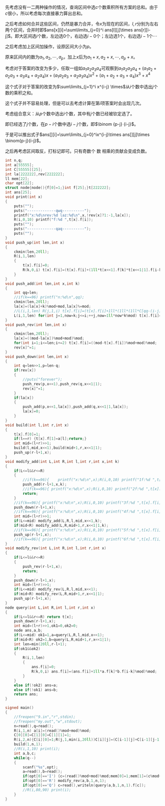 
<!--more-->

先考虑没有一二两种操作的情况，查询区间中选$c$个数乘积所有方案的总和。由于$c$很小，所以考虑每次直接暴力算出总和。

之后考虑如何合并这些区间，仍然是暴力合并，令$x$为现在的区间，$l,r$分别为左右两个区间，合并时即$ans[x][i]=\sum\limits_{j=0}^i ans[l][j]\times ans[r][i-j]$。即大区间选$i$个数，左边选$0$个，右边选$i-0$个；左边选$1$个，右边选$i-1$个$\cdots$

之后考虑加上区间加操作，设原区间大小为$p$。

原来区间内的数为$a_1,a_2,\cdots,a_p$，加上$x$后为$a_1+x,a_2+x,\cdots,a_p+x$。

考虑对于答案的改变为多少，任取一组如$a_1a_2a_3a_4$可观察到$a_1a_2a_3a_4+(a_1a_2+a_2a_3+a_3a_4+a_2a_4)x+(a_1a_2a_3+a_2a_3a_4)x^2+(a_1+a_2+a_3+a_4)x^3+x^4$

这个式子对于答案的改变为$\sum\limits_{j=1}^i x^{i-j} \times$从$i$个数中选出$j$个数的乘积之和。

这个式子并不容易处理，但是可以去考虑计算在第$i$项答案时会出现几次。

考虑组合意义：从$p$个数中选出$i$个数，其中有$j$个数已经被钦定选了。

即已经选了$j$个数，在$p-i$个数中选$i-j$个数，即$\binom {p-j} {i-j}$。

于是可以推出式子$ans[][i]=\sum\limits_{j=0}^ix^{i-j}\times ans[][j]\times \binom{p-j}{i-j}$。

之后再考虑区间取反，打标记即可。只有奇数个 数 相乘的贡献会变成负数。

```c++
int n,q;
int a[55555];
int C[55555][25];
int la[222222],rev[222222];
ll mem[22];
char opt[22];
struct node{node(){f[0]=1;}int f[25];}t[222222];
int ans[25];
void print(int x)
{
	puts("");
	puts("-------------qwq----------");
	printf("x:%d\nrev:%d laz:%d\n",x,!rev[x]?1:-1,la[x]);
	R(i,0,10) printf("f:%d ",t[x].f[i]);
	puts("");
	puts("-------------qaq----------");
	puts("");
}
void push_up(int len,int x)
{
	ckmin(len,20ll);
	R(i,1,len) 
	{
		t[x].f[i]=0;
		R(k,0,i) t[x].f[i]=(t[x].f[i]+(1ll*t[x<<1].f[k]*t[x<<1|1].f[i-k]%mod))%mod;
	}
}
void push_add(int len,int x,int k)
{
	int qq=len;
	//if(k==96) printf("n:%d\n",qq);
	ckmin(len,20ll);
	la[x]=(la[x]+k)%mod+mod,la[x]%=mod;
	//L(i,1,len) R(j,1,i) t[x].f[i]=(t[x].f[i]+1ll*(1ll*(1ll*C[qq-(i-j)][j]*t[x].f[i-j]%mod)*mem[j]%mod))%mod;
	L(i,1,len) for(int j=1,now=k;j<=i;++j,now=1ll*now*k%mod) t[x].f[i]=(t[x].f[i]+((1ll*C[qq-(i-j)][j]*t[x].f[i-j]%mod)*now%mod))%mod;
}
void push_rev(int len,int x) 
{
	ckmin(len,20ll);
	la[x]=((mod-la[x])%mod+mod)%mod;
	for(int i=1;i<=len;i+=2) t[x].f[i]=((mod-t[x].f[i])%mod+mod)%mod;
	rev[x]^=1;
}
void push_down(int len,int x)
{
	int q=len>>1,p=len-q;
	if(rev[x]) 
	{
		//puts("forever");
		push_rev(p,x<<1),push_rev(q,x<<1|1);
		rev[x]^=1;
	}
	if(la[x])
	{
		push_add(p,x<<1,la[x]),push_add(q,x<<1|1,la[x]);
		la[x]=0;
	}
}
void build(int l,int r,int x)
{
	t[x].f[0]=1;
	if(l==r) {t[x].f[1]=a[l];return;}
	int mid=(l+r)>>1;
	build(l,mid,x<<1),build(mid+1,r,x<<1|1);
	push_up(r-l+1,x);
}
void modify_add(int L,int R,int l,int r,int x,int k)
{
	if(L<=l&&r<=R) 
	{
		//if(k==96){ 	printf("x:%d\n",x);R(i,0,10) printf("1f:%d ",t[x].f[i]);puts("");}
		push_add(r-l+1,x,k);	
		//if(k==96){ printf("x:%d\n",x);R(i,0,10) printf("2f:%d ",t[x].f[i]);puts("");}
		return;
	}
	//if(k==96){ printf("x:%d\n",x);R(i,0,10) printf("3f:%d ",t[x].f[i]);puts("");}
	push_down(r-l+1,x);
	//if(k==96){ printf("x:%d\n",x);R(i,0,10) printf("4f:%d ",t[x].f[i]);puts("");}
	int mid=(l+r)>>1;
	if(L<=mid) modify_add(L,R,l,mid,x<<1,k);
	if(mid<R) modify_add(L,R,mid+1,r,x<<1|1,k);
	//if(k==96){ printf("x:%d\n",x);R(i,0,10) printf("5f:%d ",t[x].f[i]);puts("");}
	push_up(r-l+1,x);
	//if(k==96){ printf("x:%d\n",x);R(i,0,10) printf("6f:%d ",t[x].f[i]);puts("");}
}
void modify_rev(int L,int R,int l,int r,int x)
{
	if(L<=l&&r<=R)
	{
		push_rev(r-l+1,x);
		return;
	}
	push_down(r-l+1,x);
	int mid=(l+r)>>1;
	if(L<=mid) modify_rev(L,R,l,mid,x<<1);
	if(mid<R) modify_rev(L,R,mid+1,r,x<<1|1);
	push_up(r-l+1,x);
}
node query(int L,int R,int l,int r,int x)
{
	if(L<=l&&r<=R) return t[x];
	push_down(r-l+1,x);
	int mid=(l+r)>>1,ok1=0,ok2=0;
	node ans,a,b;
	if(L<=mid) ok1=1,a=query(L,R,l,mid,x<<1);
	if(mid<R) ok2=1,b=query(L,R,mid+1,r,x<<1|1);
	int len=min(20ll,r-l+1);
	if(ok1&&ok2) 
	{
		R(i,1,len)
		{
			ans.f[i]=0;
			R(k,0,i) ans.f[i]=(ans.f[i]+1ll*a.f[k]*b.f[i-k]%mod)%mod;
		}
	}
	else if(!ok2) ans=a;
	else if(!ok1) ans=b;
	return ans;
}

signed main()
{
	//freopen("9.in","r",stdin);
	//freopen("my.out","w",stdout);
	n=read(),q=read();
	R(i,1,n) a[i]=(read()%mod+mod)%mod;
	C[0][0]=C[1][0]=C[1][1]=1;
	R(i,2,n){C[i][0]=1;R(j,1,min(i,20ll))C[i][j]=(C[i-1][j]+C[i-1][j-1])%mod;}	
	build(1,n,1);
	//R(i,1,10) print(i);
	int a,b,c;
	while(q--)
	{
		scanf("%s",opt);
		a=read(),b=read();
		if(opt[0]=='I') {c=(read()%mod+mod)%mod;mem[0]=1;mem[1]=(c%mod+mod)%mod;R(i,2,21)mem[i]=mem[i-1]*c%mod;modify_add(a,b,1,n,1,c);}
		if(opt[0]=='R') modify_rev(a,b,1,n,1);
		if(opt[0]=='Q') c=read(),writeln(query(a,b,1,n,1).f[c]);
		//R(i,80,90) print(i);
	}	
}
```

